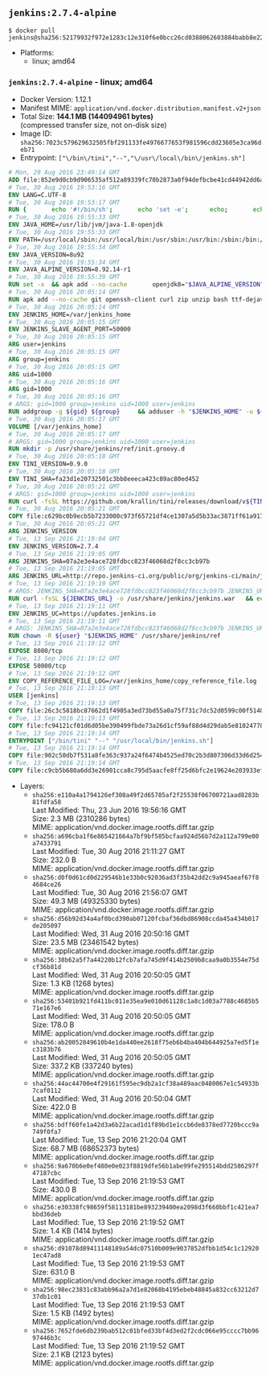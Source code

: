 ## `jenkins:2.7.4-alpine`

```console
$ docker pull jenkins@sha256:52179932f972e1283c12e310f6e0bcc26cd0388062603884babb8e22ff929036
```

-	Platforms:
	-	linux; amd64

### `jenkins:2.7.4-alpine` - linux; amd64

-	Docker Version: 1.12.1
-	Manifest MIME: `application/vnd.docker.distribution.manifest.v2+json`
-	Total Size: **144.1 MB (144094961 bytes)**  
	(compressed transfer size, not on-disk size)
-	Image ID: `sha256:7023c579629632505fbf291133fe4976677653f981596cdd23605e3ca96deb71`
-	Entrypoint: `["\/bin\/tini","--","\/usr\/local\/bin\/jenkins.sh"]`

```dockerfile
# Mon, 29 Aug 2016 23:49:14 GMT
ADD file:852e9d0cb9d906535af512a89339fc70b2873a0f94defbcbe41cd44942dd6ac8 in / 
# Tue, 30 Aug 2016 19:53:16 GMT
ENV LANG=C.UTF-8
# Tue, 30 Aug 2016 19:53:17 GMT
RUN { 		echo '#!/bin/sh'; 		echo 'set -e'; 		echo; 		echo 'dirname "$(dirname "$(readlink -f "$(which javac || which java)")")"'; 	} > /usr/local/bin/docker-java-home 	&& chmod +x /usr/local/bin/docker-java-home
# Tue, 30 Aug 2016 19:55:33 GMT
ENV JAVA_HOME=/usr/lib/jvm/java-1.8-openjdk
# Tue, 30 Aug 2016 19:55:33 GMT
ENV PATH=/usr/local/sbin:/usr/local/bin:/usr/sbin:/usr/bin:/sbin:/bin:/usr/lib/jvm/java-1.8-openjdk/jre/bin:/usr/lib/jvm/java-1.8-openjdk/bin
# Tue, 30 Aug 2016 19:55:34 GMT
ENV JAVA_VERSION=8u92
# Tue, 30 Aug 2016 19:55:34 GMT
ENV JAVA_ALPINE_VERSION=8.92.14-r1
# Tue, 30 Aug 2016 19:55:39 GMT
RUN set -x 	&& apk add --no-cache 		openjdk8="$JAVA_ALPINE_VERSION" 	&& [ "$JAVA_HOME" = "$(docker-java-home)" ]
# Tue, 30 Aug 2016 20:05:14 GMT
RUN apk add --no-cache git openssh-client curl zip unzip bash ttf-dejavu coreutils
# Tue, 30 Aug 2016 20:05:14 GMT
ENV JENKINS_HOME=/var/jenkins_home
# Tue, 30 Aug 2016 20:05:15 GMT
ENV JENKINS_SLAVE_AGENT_PORT=50000
# Tue, 30 Aug 2016 20:05:15 GMT
ARG user=jenkins
# Tue, 30 Aug 2016 20:05:15 GMT
ARG group=jenkins
# Tue, 30 Aug 2016 20:05:15 GMT
ARG uid=1000
# Tue, 30 Aug 2016 20:05:16 GMT
ARG gid=1000
# Tue, 30 Aug 2016 20:05:16 GMT
# ARGS: gid=1000 group=jenkins uid=1000 user=jenkins
RUN addgroup -g ${gid} ${group}     && adduser -h "$JENKINS_HOME" -u ${uid} -G ${group} -s /bin/bash -D ${user}
# Tue, 30 Aug 2016 20:05:17 GMT
VOLUME [/var/jenkins_home]
# Tue, 30 Aug 2016 20:05:17 GMT
# ARGS: gid=1000 group=jenkins uid=1000 user=jenkins
RUN mkdir -p /usr/share/jenkins/ref/init.groovy.d
# Tue, 30 Aug 2016 20:05:18 GMT
ENV TINI_VERSION=0.9.0
# Tue, 30 Aug 2016 20:05:18 GMT
ENV TINI_SHA=fa23d1e20732501c3bb8eeeca423c89ac80ed452
# Tue, 30 Aug 2016 20:05:21 GMT
# ARGS: gid=1000 group=jenkins uid=1000 user=jenkins
RUN curl -fsSL https://github.com/krallin/tini/releases/download/v${TINI_VERSION}/tini-static -o /bin/tini && chmod +x /bin/tini   && echo "$TINI_SHA  /bin/tini" | sha1sum -c -
# Tue, 30 Aug 2016 20:05:21 GMT
COPY file:c629bc0b9ecb5b7233000c973f65721df4ce1307a5d5b33ac3871ff61a9172ff in /usr/share/jenkins/ref/init.groovy.d/tcp-slave-agent-port.groovy 
# Tue, 30 Aug 2016 20:05:21 GMT
ARG JENKINS_VERSION
# Tue, 13 Sep 2016 21:19:04 GMT
ENV JENKINS_VERSION=2.7.4
# Tue, 13 Sep 2016 21:19:05 GMT
ARG JENKINS_SHA=07a2e3e4ace728fdbcc823f46068d2f8cc3cb97b
# Tue, 13 Sep 2016 21:19:05 GMT
ARG JENKINS_URL=http://repo.jenkins-ci.org/public/org/jenkins-ci/main/jenkins-war/2.7.4/jenkins-war-2.7.4.war
# Tue, 13 Sep 2016 21:19:10 GMT
# ARGS: JENKINS_SHA=07a2e3e4ace728fdbcc823f46068d2f8cc3cb97b JENKINS_URL=http://repo.jenkins-ci.org/public/org/jenkins-ci/main/jenkins-war/2.7.4/jenkins-war-2.7.4.war gid=1000 group=jenkins uid=1000 user=jenkins
RUN curl -fsSL ${JENKINS_URL} -o /usr/share/jenkins/jenkins.war   && echo "${JENKINS_SHA}  /usr/share/jenkins/jenkins.war" | sha1sum -c -
# Tue, 13 Sep 2016 21:19:11 GMT
ENV JENKINS_UC=https://updates.jenkins.io
# Tue, 13 Sep 2016 21:19:11 GMT
# ARGS: JENKINS_SHA=07a2e3e4ace728fdbcc823f46068d2f8cc3cb97b JENKINS_URL=http://repo.jenkins-ci.org/public/org/jenkins-ci/main/jenkins-war/2.7.4/jenkins-war-2.7.4.war gid=1000 group=jenkins uid=1000 user=jenkins
RUN chown -R ${user} "$JENKINS_HOME" /usr/share/jenkins/ref
# Tue, 13 Sep 2016 21:19:12 GMT
EXPOSE 8080/tcp
# Tue, 13 Sep 2016 21:19:12 GMT
EXPOSE 50000/tcp
# Tue, 13 Sep 2016 21:19:12 GMT
ENV COPY_REFERENCE_FILE_LOG=/var/jenkins_home/copy_reference_file.log
# Tue, 13 Sep 2016 21:19:13 GMT
USER [jenkins]
# Tue, 13 Sep 2016 21:19:13 GMT
COPY file:26c3c5818bc87662d1f4905a3ed73bd55a0a75f731c7dc52d0599c00f51408e9 in /usr/local/bin/jenkins-support 
# Tue, 13 Sep 2016 21:19:13 GMT
COPY file:fc94121cf01d6d05be390499fbde73a26d1cf59af88d4d29dab5e81024778028 in /usr/local/bin/jenkins.sh 
# Tue, 13 Sep 2016 21:19:14 GMT
ENTRYPOINT ["/bin/tini" "--" "/usr/local/bin/jenkins.sh"]
# Tue, 13 Sep 2016 21:19:14 GMT
COPY file:902c50db7f531a8fe363c937a24f6474b4525ed70c2b3d807306d33d6d254a9d in /usr/local/bin/plugins.sh 
# Tue, 13 Sep 2016 21:19:14 GMT
COPY file:c9cb5b680a6dd3e26901cca8c795d5aacfe8ff25d6bfc2e19624e203933efea7 in /usr/local/bin/install-plugins.sh 
```

-	Layers:
	-	`sha256:e110a4a1794126ef308a49f2d65785af2f25538f06700721aad8283b81fdfa58`  
		Last Modified: Thu, 23 Jun 2016 19:56:16 GMT  
		Size: 2.3 MB (2310286 bytes)  
		MIME: application/vnd.docker.image.rootfs.diff.tar.gzip
	-	`sha256:a696cba1f6e865421664a7bf9bf585bcfaa924d56b7d2a112a799e00a7433791`  
		Last Modified: Tue, 30 Aug 2016 21:11:27 GMT  
		Size: 232.0 B  
		MIME: application/vnd.docker.image.rootfs.diff.tar.gzip
	-	`sha256:d0f0d61cd0d229546b1e33b0c92036ad3f35b42dd2c9a945aeaf67f84684ce26`  
		Last Modified: Tue, 30 Aug 2016 21:56:07 GMT  
		Size: 49.3 MB (49325330 bytes)  
		MIME: application/vnd.docker.image.rootfs.diff.tar.gzip
	-	`sha256:d56b92d34a4af0bcd390ab07120fcbaf36dbd86908ccda45a434b017de205097`  
		Last Modified: Wed, 31 Aug 2016 20:50:16 GMT  
		Size: 23.5 MB (23461542 bytes)  
		MIME: application/vnd.docker.image.rootfs.diff.tar.gzip
	-	`sha256:38b62a5f7a44220b12fcb7afa745d9f414b2509b8caa9a0b3554e75dcf36b81d`  
		Last Modified: Wed, 31 Aug 2016 20:50:05 GMT  
		Size: 1.3 KB (1268 bytes)  
		MIME: application/vnd.docker.image.rootfs.diff.tar.gzip
	-	`sha256:53401b921fd411bc011e35ea9e010d61128c1a8c1d03a7788c4685b571e167e6`  
		Last Modified: Wed, 31 Aug 2016 20:50:05 GMT  
		Size: 178.0 B  
		MIME: application/vnd.docker.image.rootfs.diff.tar.gzip
	-	`sha256:ab20052849610b4e1da440ee2618f75eb6b4ba404b644925a7ed5f1ec3183b76`  
		Last Modified: Wed, 31 Aug 2016 20:50:05 GMT  
		Size: 337.2 KB (337240 bytes)  
		MIME: application/vnd.docker.image.rootfs.diff.tar.gzip
	-	`sha256:44ac44700e4f29161f595ec9db2a1cf38a489aac0480067e1c54933b7caf0112`  
		Last Modified: Wed, 31 Aug 2016 20:50:04 GMT  
		Size: 422.0 B  
		MIME: application/vnd.docker.image.rootfs.diff.tar.gzip
	-	`sha256:bdff60fe1a42d3a6b22acad1d1f89bd1e1ccb6de8378ed7720bccc9a749f0fa7`  
		Last Modified: Tue, 13 Sep 2016 21:20:04 GMT  
		Size: 68.7 MB (68652373 bytes)  
		MIME: application/vnd.docker.image.rootfs.diff.tar.gzip
	-	`sha256:9a670b6e0ef480e0e023f8819dfe56b1abe99fe295514bdd2586297f47187cbc`  
		Last Modified: Tue, 13 Sep 2016 21:19:53 GMT  
		Size: 430.0 B  
		MIME: application/vnd.docker.image.rootfs.diff.tar.gzip
	-	`sha256:e30338fc98659f58113181be893239400ea2098d3f660bbf1c421ea7bbd36deb`  
		Last Modified: Tue, 13 Sep 2016 21:19:52 GMT  
		Size: 1.4 KB (1414 bytes)  
		MIME: application/vnd.docker.image.rootfs.diff.tar.gzip
	-	`sha256:d91078d89411148189a54dc07510b009e9037852dfbb1d54c1c129201ec47ad8`  
		Last Modified: Tue, 13 Sep 2016 21:19:53 GMT  
		Size: 631.0 B  
		MIME: application/vnd.docker.image.rootfs.diff.tar.gzip
	-	`sha256:98ec23831c83abb96a2a7d1e82068b4195ebeb48845a832cc63212d737db1c01`  
		Last Modified: Tue, 13 Sep 2016 21:19:53 GMT  
		Size: 1.5 KB (1492 bytes)  
		MIME: application/vnd.docker.image.rootfs.diff.tar.gzip
	-	`sha256:7652fde6db239bab512c01bfed33bf4d3ed2f2cdc066e95cccc7bb9697446b3c`  
		Last Modified: Tue, 13 Sep 2016 21:19:52 GMT  
		Size: 2.1 KB (2123 bytes)  
		MIME: application/vnd.docker.image.rootfs.diff.tar.gzip
